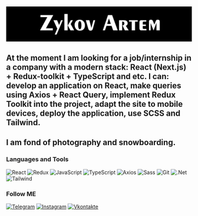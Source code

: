 [![Header](https://github.com/SkaterPunisher/SkaterPunisher/blob/main/assets/logo.png)](https://www.instagram.com/art_zykov/)

## At the moment I am looking for a job/internship in a company with a modern stack: React (Next.js) + Redux-toolkit + TypeScript and etc. I can: develop an application on React, make queries using Axios + React Query, implement Redux Toolkit into the project, adapt the site to mobile devices, deploy the application, use SCSS and Tailwind. 

##  I am fond of photography and snowboarding.

### Languages and Tools
![React](https://img.shields.io/badge/<React>-000000?style=for-the-badge&logo=react)
![Redux](https://img.shields.io/badge/<Redux>-000000?style=for-the-badge&logo=Redux)
![JavaScript](https://img.shields.io/badge/<JavaScript>-000000?style=for-the-badge&logo=JavaScript)
![TypeScript](https://img.shields.io/badge/<TypeScript>-000000?style=for-the-badge&logo=TypeScript)
![Axios](https://img.shields.io/badge/<Axios>-000000?style=for-the-badge&logo=Axios)
![Sass](https://img.shields.io/badge/<Sass>-000000?style=for-the-badge&logo=Sass)
![Git](https://img.shields.io/badge/<Git>-000000?style=for-the-badge&logo=Git)
![.Net](https://img.shields.io/badge/<Framework>-000000?style=for-the-badge&logo=.net)
![Tailwind](https://img.shields.io/badge/<Tailwind>-000000?style=for-the-badge&logo=Tailwind)


### Follow ME
[![Telegram](https://img.shields.io/badge/<Telegram>-000000?style=for-the-badge&logo=Telegram)](https://tlgg.ru/skaterpunisher)
[![Instagram](https://img.shields.io/badge/<Instagram>-000000?style=for-the-badge&logo=Instagram)](https://www.instagram.com/art_zykov/)
[![Vkontakte](https://img.shields.io/badge/<Vkontakte>-000000?style=for-the-badge&logo=Vk&)](https://vk.com/art_zykov)